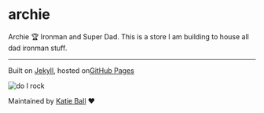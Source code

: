 archie
======

Archie 🏆 Ironman and Super Dad.
This is a store I am building to house all dad ironman stuff.




----


Built on [Jekyll](http://jekyllrb.com), hosted on[GitHub Pages](http://pages.github.com)

 ![do I rock](http://img.shields.io/badge/do%20i%20rock-passing-ff69bd.svg) 

Maintained by [Katie Ball](http://katieball.me) ❤ 
